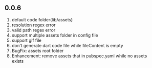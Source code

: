 ## 0.0.6

1. default code folder(lib/assets)
2. resolution regex error
3. valid path regex error
4. support multiple assets folder in config file
5. support gif file
6. don't generate dart code file while fileContent is empty
7. BugFix: assets root folder
8. Enhancement: remove assets that in pubspec.yaml while no assets exists
